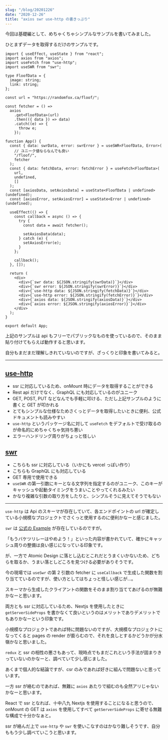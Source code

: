 ```yaml
---
slug: "/blog/20201226"
date: "2020-12-26"
title: "axios swr use-http の書きっぷり"
---
```


今回は基礎編として、めちゃくちゃシンプルなサンプルを書いてみました。

ひとまずデータを取得するだけのサンプルです。

```tsx
import { useEffect, useState } from "react";
import axios from "axios";
import useFetch from "use-http";
import useSWR from "swr";

type FloofData = {
  image: string;
  link: string;
};

const url = "https://randomfox.ca/floof/";

const fetcher = () =>
  axios
    .get<FloofData>(url)
    .then(({ data }) => data)
    .catch((e) => {
      throw e;
    });

function App() {
  const { data: swrData, error: swrError } = useSWR<FloofData, Error>(
    // ユニーク値ならなんでも良い
    "/floof/",
    fetcher
  );
  const { data: fetchData, error: fetchError } = useFetch<FloofData>(
    url,
    undefined,
    []
  );
  const [axiosData, setAxiosData] = useState<FloofData | undefined>(undefined);
  const [axiosError, setAxiosError] = useState<Error | undefined>(undefined);

  useEffect(() => {
    const callback = async () => {
      try {
        const data = await fetcher();

        setAxiosData(data);
      } catch (e) {
        setAxiosError(e);
      }
    };

    callback();
  }, []);

  return (
    <div>
      <div>{`swr data: ${JSON.stringify(swrData)}`}</div>
      <div>{`swr error: ${JSON.stringify(swrError)}`}</div>
      <div>{`use-http data: ${JSON.stringify(fetchData)}`}</div>
      <div>{`use-http error: ${JSON.stringify(fetchError)}`}</div>
      <div>{`axios data: ${JSON.stringify(axiosData)}`}</div>
      <div>{`axios error: ${JSON.stringify(axiosError)}`}</div>
    </div>
  );
}

export default App;
```

上記のサンプルは api もフリーでパブリックなものを使っているので、そのまま貼り付けてもらえば動作すると思います。

自分もまだまだ理解しきれていないのですが、ざっくりと印象を書いてみると。

---

## [use-http](https://use-http.com/#/)

- ssr に対応しているため、onMount 時にデータを取得することができる
- Rest api だけでなく、GraphQL にも対応しているのがユニーク
- GET, POST, PUT などなんでも手軽に叩ける、ただし上記サンプルのように書くと GET が叩かれる
- とてもシンプルな仕様なためさくっとデータを取得したいときに便利、公式ドキュメントも読みやすい
- `use-http` というパッケージ名に対して `useFetch` をデフォルトで受け取るのが命名的にめちゃくちゃ気持ち悪い
- エラーハンドリング周りがちょっと怪しい

## [swr](https://swr.vercel.app/)

- こちらも ssr に対応している（いかにも vercel っぽい作り）
- こちらも GraphQL にも対応している
- GET 専用で使用できる
- `useSWR` の第一引数にキーとなる文字列を指定するのがユニーク、このキーがキャッシュや起動タイミングをうまいことやってくれるみたい
- かなり複雑な引数の取り方をしたりと、シンプルそうに見えてそうでもない

---

`use-http` は Api のスキーマが存在していて、各エンドポイントの url が確定している小規模なプロジェクトでさくっと使用するのに便利かなーと感じました。

`swr` は [公式の Example](https://swr.vercel.app/getting-started#example) が存在しているのですが。

「もうバケツリレーはやめよう！」といった内容が書かれていて、確かにキャッシュ周りの整備は良い感じになっている印象です。

が、一方で Atomic Design に落とし込むとこれだとうまくいかないため、どちらを取るか、うまい落としどころを見つける必要がありそうです。

今の現場では `useSwr` の第 2 引数の fetcher に `useCallback` で生成した関数を割り当てているのですが、使い方としてはちょっと怪しい感じが…。

スキーマから生成したクライアントの関数をそのまま割り当ててあげるのが無難かなーと思います。

両方とも ssr に対応しているため、Nextjs を使用したときに `getServerSideProps` を書かなくて良いというのはメリットでありデメリットでもありかなーという印象です。

小規模なプロジェクトであれば特に問題ないのですが、大規模なプロジェクトになってくると pages の render が膨らむので、それを良しとするかどうかが分水嶺かなと思いました。

`redux` と ssr の相性の悪さもあって、現時点でもまだこれという手法が固まりきっていないのかなーと、調べていて少し感じました。

あくまで個人的な結論ですが、csr のみであれば好きに組んで問題ないと思っています。

一方 ssr が絡むのであれば、無難に `axios` あたりで組むのも全然アリじゃないかなーと思います。

React で ssr となれば、十中八九 Nextjs を使用することになると思うので、onMount の GET は `axios` を使用してすべて `getServerSideProps` に寄せる無難な構成で十分かなぁと。

ssr が絡んだ上で `use-http` や `swr` を使いこなすのはかなり難しそうです、自分ももう少し調べていこうと思います。
